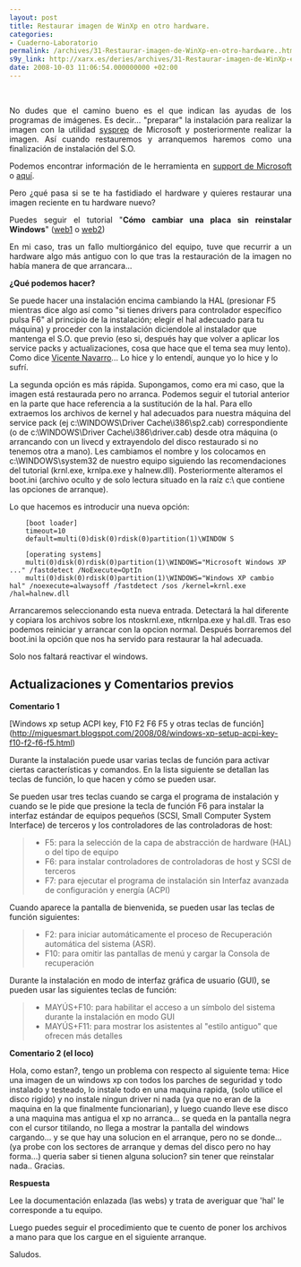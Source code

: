 ```yaml
---
layout: post
title: Restaurar imagen de WinXp en otro hardware.
categories:
- Cuaderno-Laboratorio
permalink: /archives/31-Restaurar-imagen-de-WinXp-en-otro-hardware..html
s9y_link: http://xarx.es/deries/archives/31-Restaurar-imagen-de-WinXp-en-otro-hardware..html
date: 2008-10-03 11:06:54.000000000 +02:00
---
```

<br />
<p align="justify">No dudes que el camino bueno es el que indican las ayudas de los programas de imágenes. Es decir... &quot;preparar&quot; la instalación para realizar la imagen con la utilidad <a title="Sysprep en Wikipedia (inglés)" href="http://en.wikipedia.org/wiki/Sysprep"> sysprep</a> de Microsoft y posteriormente realizar la imagen. Así cuando restauremos y arranquemos haremos como una finalización de instalación del S.O.</p><p align="justify">Podemos encontrar información de le herramienta en <a title="Cómo utilizar la herramienta Sysprep.exe para automatizar la correcta implementación de Windows XP" href="http://support.microsoft.com/kb/302577/es">support de Microsoft</a> o <a title="Manual de SYSPREP para clonar un Windows XP en distintos PC(pdf)" href="http://download-linkat.xtec.cat/d83/sysprep.pdf">aquí</a>.</p><p align="justify">Pero ¿qué pasa si se te ha fastidiado el hardware y quieres restaurar una imagen reciente en tu hardware nuevo? </p><p align="justify">Puedes seguir el tutorial &quot;<b>Cómo cambiar una placa sin reinstalar Windows</b>&quot; (<a title="Cómo cambiar una placa sin reinstalar Windows" href="http://www.noticias3d.com/articulo.asp?idarticulo=903">web1</a> o <a title="Cómo cambiar una placa sin reinstalar Windows" href="http://www.comunicopy.com/foros/viewtopic.php?t=79">web2</a>)</p><p align="justify">En mi caso, tras un fallo multiorgánico del equipo, tuve que recurrir a un hardware algo más antiguo con lo que tras la restauración de la imagen no había manera de que arrancara...</p>

**¿Qué podemos hacer?**

Se puede hacer una instalación encima cambiando la HAL (presionar F5 mientras dice algo así como "si tienes drivers para controlador específico pulsa F6" al principio de la instalación; elegir el hal adecuado para tu máquina) y proceder con la instalación diciendole al instalador que mantenga el S.O. que previo (eso si, después hay que volver a aplicar los service packs y actualizaciones, cosa que hace que el tema sea muy lento). Como dice [Vicente Navarro](http://www.vicente-navarro.com/blog/)... Lo hice y lo entendí, aunque yo lo hice y lo sufrí.

La segunda opción es más rápida. Supongamos, como era mi caso, que la imagen está restaurada pero no arranca. Podemos seguir el tutorial anterior en la parte que hace referencia a la sustitución de la hal. Para ello extraemos los archivos de kernel y hal adecuados para nuestra máquina del service pack (ej c:\WINDOWS\Driver Cache\i386\sp2.cab) correspondiente (o de c:\WINDOWS\Driver Cache\i386\driver.cab) desde otra máquina (o arrancando con un livecd y extrayendolo del disco restaurado si no tenemos otra a mano). Les cambiamos el nombre y los colocamos en c:\WINDOWS\system32 de nuestro equipo siguiendo las recomendaciones del tutorial (krnl.exe, krnlpa.exe y halnew.dll). Posteriormente alteramos el boot.ini (archivo oculto y de solo lectura situado en la raíz c:\ que contiene las opciones de arranque).

Lo que hacemos es introducir una nueva opción:

```
    [boot loader]
    timeout=10
    default=multi(0)disk(0)rdisk(0)partition(1)\WINDOW S

    [operating systems]
    multi(0)disk(0)rdisk(0)partition(1)\WINDOWS="Microsoft Windows XP ..." /fastdetect /NoExecute=OptIn
    multi(0)disk(0)rdisk(0)partition(1)\WINDOWS="Windows XP cambio hal" /noexecute=alwaysoff /fastdetect /sos /kernel=krnl.exe /hal=halnew.dll
```

Arrancaremos seleccionando esta nueva entrada. Detectará la hal diferente y copiara los archivos sobre los ntoskrnl.exe, ntkrnlpa.exe y hal.dll. Tras eso podemos reiniciar y arrancar con la opcion normal. Después borraremos del boot.ini la opción que nos ha servido para restaurar la hal adecuada.

Solo nos faltará reactivar el windows.

Actualizaciones y Comentarios previos
--------------------------------------

**Comentario 1**

[Windows xp setup ACPI key, F10 F2 F6 F5 y otras teclas de función]
(http://miguesmart.blogspot.com/2008/08/windows-xp-setup-acpi-key-f10-f2-f6-f5.html)

Durante la instalación puede usar varias teclas de función para activar ciertas características y comandos. En la lista siguiente se detallan las teclas de función, lo que hacen y cómo se pueden usar.

Se pueden usar tres teclas cuando se carga el programa de instalación y cuando se le pide que presione la tecla de función F6 para instalar la interfaz estándar de equipos pequeños (SCSI, Small Computer System Interface) de terceros y los controladores de las controladoras de host:

> * F5: para la selección de la capa de abstracción de hardware (HAL) o del tipo de equipo
> * F6: para instalar controladores de controladoras de host y SCSI de terceros
> * F7: para ejecutar el programa de instalación sin Interfaz avanzada de configuración y energía (ACPI)


Cuando aparece la pantalla de bienvenida, se pueden usar las teclas de función siguientes:

> * F2: para iniciar automáticamente el proceso de Recuperación automática del sistema (ASR).
> * F10: para omitir las pantallas de menú y cargar la Consola de recuperación

Durante la instalación en modo de interfaz gráfica de usuario (GUI), se pueden usar las siguientes teclas de función:
> * MAYÚS+F10: para habilitar el acceso a un símbolo del sistema durante la instalación en modo GUI
> * MAYÚS+F11: para mostrar los asistentes al "estilo antiguo" que ofrecen más detalles

**Comentario 2 (el loco)**

Hola, como estan?, tengo un problema con respecto al siguiente tema: Hice una imagen de un windows xp con todos los parches de seguridad y todo instalado y testeado, lo instale todo en una maquina rapida, (solo utilice el disco rigido) y no instale ningun driver ni nada (ya que no eran de la maquina en la que finalmente funcionarian), y luego cuando lleve ese disco a una maquina mas antigua el xp no arranca... se queda en la pantalla negra con el cursor titilando, no llega a mostrar la pantalla del windows cargando... y se que hay una solucion en el arranque, pero no se donde... (ya probe con los sectores de arranque y demas del disco pero no hay forma...) queria saber si tienen alguna solucion? sin tener que reinstalar nada.. Gracias.

**Respuesta**

Lee la documentación enlazada (las webs) y trata de averiguar que 'hal' le corresponde a tu equipo.

Luego puedes seguir el procedimiento que te cuento de poner los archivos a mano para que los cargue en el siguiente arranque.

Saludos. 
